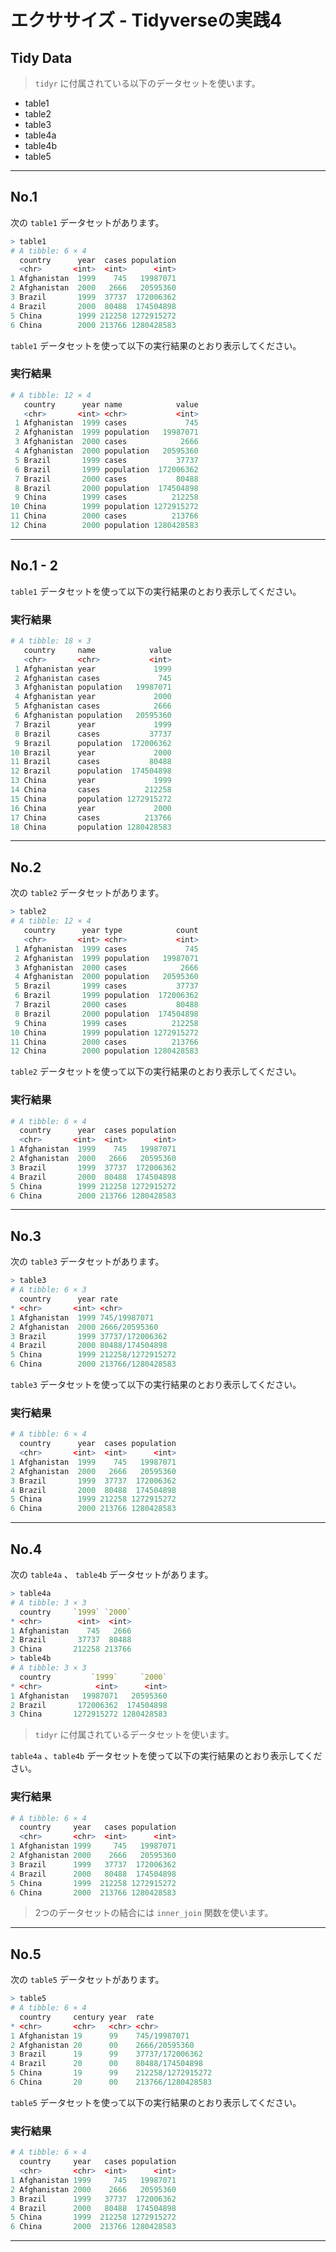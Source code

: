 # エクササイズ - Tidyverseの実践4

## Tidy Data

> `tidyr` に付属されている以下のデータセットを使います。

+ table1
+ table2
+ table3
+ table4a
+ table4b
+ table5

---

## No.1

次の `table1` データセットがあります。

```r
> table1
# A tibble: 6 × 4
  country      year  cases population
  <chr>       <int>  <int>      <int>
1 Afghanistan  1999    745   19987071
2 Afghanistan  2000   2666   20595360
3 Brazil       1999  37737  172006362
4 Brazil       2000  80488  174504898
5 China        1999 212258 1272915272
6 China        2000 213766 1280428583
```

`table1` データセットを使って以下の実行結果のとおり表示してください。

### 実行結果

```r
# A tibble: 12 × 4
   country      year name            value
   <chr>       <int> <chr>           <int>
 1 Afghanistan  1999 cases             745
 2 Afghanistan  1999 population   19987071
 3 Afghanistan  2000 cases            2666
 4 Afghanistan  2000 population   20595360
 5 Brazil       1999 cases           37737
 6 Brazil       1999 population  172006362
 7 Brazil       2000 cases           80488
 8 Brazil       2000 population  174504898
 9 China        1999 cases          212258
10 China        1999 population 1272915272
11 China        2000 cases          213766
12 China        2000 population 1280428583
```

---

## No.1 - 2

`table1` データセットを使って以下の実行結果のとおり表示してください。

### 実行結果

```r
# A tibble: 18 × 3
   country     name            value
   <chr>       <chr>           <int>
 1 Afghanistan year             1999
 2 Afghanistan cases             745
 3 Afghanistan population   19987071
 4 Afghanistan year             2000
 5 Afghanistan cases            2666
 6 Afghanistan population   20595360
 7 Brazil      year             1999
 8 Brazil      cases           37737
 9 Brazil      population  172006362
10 Brazil      year             2000
11 Brazil      cases           80488
12 Brazil      population  174504898
13 China       year             1999
14 China       cases          212258
15 China       population 1272915272
16 China       year             2000
17 China       cases          213766
18 China       population 1280428583
```

---

## No.2

次の `table2` データセットがあります。

```r
> table2
# A tibble: 12 × 4
   country      year type            count
   <chr>       <int> <chr>           <int>
 1 Afghanistan  1999 cases             745
 2 Afghanistan  1999 population   19987071
 3 Afghanistan  2000 cases            2666
 4 Afghanistan  2000 population   20595360
 5 Brazil       1999 cases           37737
 6 Brazil       1999 population  172006362
 7 Brazil       2000 cases           80488
 8 Brazil       2000 population  174504898
 9 China        1999 cases          212258
10 China        1999 population 1272915272
11 China        2000 cases          213766
12 China        2000 population 1280428583
```

`table2` データセットを使って以下の実行結果のとおり表示してください。

### 実行結果

```r
# A tibble: 6 × 4
  country      year  cases population
  <chr>       <int>  <int>      <int>
1 Afghanistan  1999    745   19987071
2 Afghanistan  2000   2666   20595360
3 Brazil       1999  37737  172006362
4 Brazil       2000  80488  174504898
5 China        1999 212258 1272915272
6 China        2000 213766 1280428583
```

---

## No.3

次の `table3` データセットがあります。

```r
> table3
# A tibble: 6 × 3
  country      year rate             
* <chr>       <int> <chr>            
1 Afghanistan  1999 745/19987071     
2 Afghanistan  2000 2666/20595360    
3 Brazil       1999 37737/172006362  
4 Brazil       2000 80488/174504898  
5 China        1999 212258/1272915272
6 China        2000 213766/1280428583
```

`table3` データセットを使って以下の実行結果のとおり表示してください。

### 実行結果

```r
# A tibble: 6 × 4
  country      year  cases population
  <chr>       <int>  <int>      <int>
1 Afghanistan  1999    745   19987071
2 Afghanistan  2000   2666   20595360
3 Brazil       1999  37737  172006362
4 Brazil       2000  80488  174504898
5 China        1999 212258 1272915272
6 China        2000 213766 1280428583
```

---

## No.4

次の `table4a` 、 `table4b` データセットがあります。

```r
> table4a
# A tibble: 3 × 3
  country     `1999` `2000`
* <chr>        <int>  <int>
1 Afghanistan    745   2666
2 Brazil       37737  80488
3 China       212258 213766
> table4b
# A tibble: 3 × 3
  country         `1999`     `2000`
* <chr>            <int>      <int>
1 Afghanistan   19987071   20595360
2 Brazil       172006362  174504898
3 China       1272915272 1280428583
```

> `tidyr` に付属されているデータセットを使います。

`table4a` 、`table4b` データセットを使って以下の実行結果のとおり表示してください。

### 実行結果

```r
# A tibble: 6 × 4
  country     year   cases population
  <chr>       <chr>  <int>      <int>
1 Afghanistan 1999     745   19987071
2 Afghanistan 2000    2666   20595360
3 Brazil      1999   37737  172006362
4 Brazil      2000   80488  174504898
5 China       1999  212258 1272915272
6 China       2000  213766 1280428583
```

> 2つのデータセットの結合には `inner_join` 関数を使います。

---

## No.5

次の `table5` データセットがあります。

```r
> table5
# A tibble: 6 × 4
  country     century year  rate             
* <chr>       <chr>   <chr> <chr>            
1 Afghanistan 19      99    745/19987071     
2 Afghanistan 20      00    2666/20595360    
3 Brazil      19      99    37737/172006362  
4 Brazil      20      00    80488/174504898  
5 China       19      99    212258/1272915272
6 China       20      00    213766/1280428583
```

`table5` データセットを使って以下の実行結果のとおり表示してください。

### 実行結果

```r
# A tibble: 6 × 4
  country     year   cases population
  <chr>       <chr>  <int>      <int>
1 Afghanistan 1999     745   19987071
2 Afghanistan 2000    2666   20595360
3 Brazil      1999   37737  172006362
4 Brazil      2000   80488  174504898
5 China       1999  212258 1272915272
6 China       2000  213766 1280428583
```

---

<!-- 
table1 %>% pivot_longer(c(cases, population))

table1 %>% pivot_longer(c(year, cases, population))

table2 %>% pivot_wider(names_from = type, values_from = count)

table3 %>% separate(rate, into = c("cases", "population"), convert = T)

tidy4a <- table4a %>% pivot_longer(c(`1999`, `2000`), names_to = "year", values_to = "cases")
tidy4b <- table4b %>% pivot_longer(c(`1999`, `2000`), names_to = "year", values_to = "population")
tidy4a %>% inner_join(tidy4b)

table5 %>% 
  unite(century, year, col = "year", sep = "") %>% 
  separate(rate, into = c("cases", "population"), convert = T)
-->